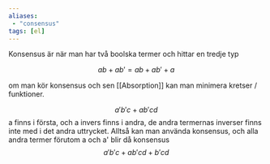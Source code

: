 ```yaml
---
aliases:
 - "consensus"
tags: [el]
---
```


Konsensus är när man har två boolska termer och hittar en tredje typ

$$ab+ab'=ab+ab'+a$$

om man kör konsensus och sen [[Absorption]] kan man minimera kretser / funktioner.

$$a'b'c + ab'cd$$
a finns i första, och a invers finns i andra, de andra termernas inverser finns inte med i det andra uttrycket. Alltså kan man använda konsensus, och alla andra termer förutom a och a' blir då konsensus 
$$a'b'c + ab'cd + b'cd$$